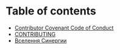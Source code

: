 # Table of contents

* [Contributor Covenant Code of Conduct](README.md)
* [CONTRIBUTING](CONTRIBUTING.md)
* [Вселення Синергии](<README (1).md>)

